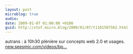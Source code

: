 ```yaml
---
layout: post
microblog: true
audio: 
date: 2009-01-07 01:00:00 +0100
guid: http://xtof.micro.blog/2009/01/07/t1101507582.html
---
```

autrans : à 10h30 plénière sur concepts web 2.0 et usages. [new.seesmic.com/videos/bp...](http://new.seesmic.com/videos/bp1VJiSHsY)
